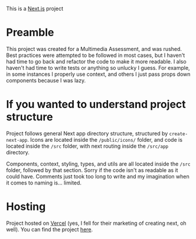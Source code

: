 This is a [Next.js](https://nextjs.org/) project

# Preamble

This project was created for a Multimedia Assessment, and was rushed. Best practices were attempted to be followed in most cases, but I haven't had time to go back and refactor the code to make it more readable. I also haven't had time to write tests or anything so unlucky I guess. For example, in some instances I properly use context, and others I just pass props down components because I was lazy.

# If you wanted to understand project structure

Project follows general Next app directory structure, structured by `create-next-app`. Icons are located inside the `/public/icons/` folder, and code is located inside the `/src` folder, with next routing inside the `/src/app` directory.

Components, context, styling, types, and utils are all located inside the `/src` folder, followed by that section. Sorry if the code isn't as readable as it could have. Comments just took too long to write and my imagination when it comes to naming is... limited.

# Hosting

Project hosted on [Vercel](https://vercel.com) (yes, I fell for their marketing of creating next, oh well). You can find the project [here](https://duality.delvedev.com).
